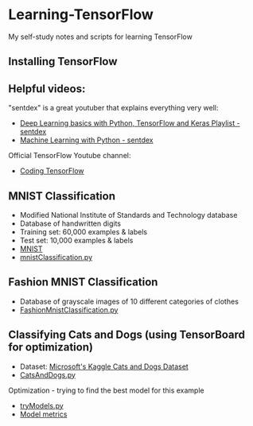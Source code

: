 # Learning-TensorFlow
My self-study notes and scripts for learning TensorFlow

## Installing TensorFlow

## Helpful videos:
"sentdex" is a great youtuber that explains everything very well:
- [Deep Learning basics with Python, TensorFlow and Keras Playlist - sentdex](https://www.youtube.com/playlist?list=PLQVvvaa0QuDfhTox0AjmQ6tvTgMBZBEXN)
- [Machine Learning with Python - sentdex](https://www.youtube.com/playlist?list=PLQVvvaa0QuDfKTOs3Keq_kaG2P55YRn5v)

Official TensorFlow Youtube channel:
- [Coding TensorFlow](https://www.youtube.com/playlist?list=PLQY2H8rRoyvwLbzbnKJ59NkZvQAW9wLbx)

## MNIST Classification
- Modified National Institute of Standards and Technology database
- Database of handwritten digits
- Training set: 60,000 examples & labels
- Test set: 10,000 examples & labels
- [MNIST](http://yann.lecun.com/exdb/mnist/)
- [mnistClassification.py](https://github.com/Blackbird002/Learning-TensorFlow/blob/master/MNIST/mnistClassification.py)

## Fashion MNIST Classification
  - Database of grayscale images of 10 different categories of clothes
  - [FashionMnistClassification.py](https://github.com/Blackbird002/Learning-TensorFlow/blob/master/Fashion%20MNIST/FashionMnistClassification.py)

## Classifying Cats and Dogs (using TensorBoard for optimization)
  - Dataset: [Microsoft's Kaggle Cats and Dogs Dataset](https://www.microsoft.com/en-us/download/details.aspx?id=54765)
  - [CatsAndDogs.py](https://github.com/Blackbird002/Learning-TensorFlow/blob/master/CatsAndDogs/CatsAndDogs.py)

  Optimization - trying to find the best model for this example
  - [tryModels.py](https://github.com/Blackbird002/Learning-TensorFlow/blob/master/CatsAndDogs/tryModels.py)
  - [Model metrics](https://github.com/Blackbird002/Learning-TensorFlow/tree/master/CatsAndDogs)
